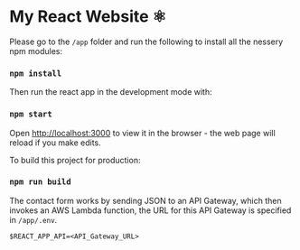 # My React Website ⚛️

Please go to the `/app` folder and run the following to install all the nessery npm modules:

### `npm install`

Then run the react app in the development mode with:

### `npm start`

Open <a href="http://localhost:3000" target="_blank">http://localhost:3000</a> to view it in the browser - the web page will reload if you make edits.

To build this project for production:

### `npm run build`

The contact form works by sending JSON to an API Gateway, which then invokes an AWS Lambda function, the URL for this API Gateway is specified in `/app/.env`.

```dotenv
$REACT_APP_API=<API_Gateway_URL>
```
